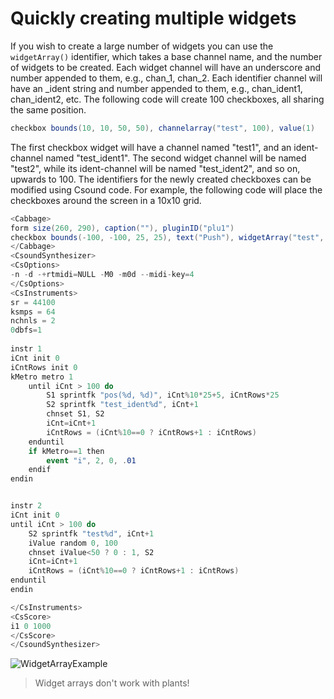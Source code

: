 # Quickly creating multiple widgets
If you wish to create a large number of widgets you can use the `widgetArray()` identifier, which takes a base channel name, and the number of widgets to be created. Each widget channel will have an underscore and number appended to them, e.g., chan_1, chan_2. Each identifier channel will have an _ident string and number appended to them, e.g., chan_ident1, chan_ident2, etc. The following code will create 100 checkboxes, all sharing the same position.

```csharp
checkbox bounds(10, 10, 50, 50), channelarray("test", 100), value(1)
```

The first checkbox widget will have a channel named "test1", and an ident-channel named "test_ident1". The second widget channel will be named "test2", while its ident-channel will be named "test_ident2", and so on, upwards to 100. The identifiers for the newly created checkboxes can be modified using Csound code. For example, the following code will place the checkboxes around the screen in a 10x10 grid.

```csharp
<Cabbage>
form size(260, 290), caption(""), pluginID("plu1")
checkbox bounds(-100, -100, 25, 25), text("Push"), widgetArray("test", 100), value(0)
</Cabbage>
<CsoundSynthesizer>
<CsOptions>
-n -d -+rtmidi=NULL -M0 -m0d --midi-key=4
</CsOptions>
<CsInstruments>
sr = 44100
ksmps = 64
nchnls = 2
0dbfs=1
  
instr 1
iCnt init 0
iCntRows init 0
kMetro metro 1
	until iCnt > 100 do
		S1 sprintfk "pos(%d, %d)", iCnt%10*25+5, iCntRows*25
		S2 sprintfk "test_ident%d", iCnt+1
		chnset S1, S2
		iCnt=iCnt+1
		iCntRows = (iCnt%10==0 ? iCntRows+1 : iCntRows)
	enduntil
	if kMetro==1 then
		event "i", 2, 0, .01
	endif		
endin


instr 2
iCnt init 0
until iCnt > 100 do
	S2 sprintfk "test%d", iCnt+1
	iValue random 0, 100
	chnset iValue<50 ? 0 : 1, S2
	iCnt=iCnt+1
	iCntRows = (iCnt%10==0 ? iCntRows+1 : iCntRows)
enduntil
endin

</CsInstruments>  
<CsScore> 
i1 0 1000
</CsScore>
</CsoundSynthesizer> 
```

![WidgetArrayExample](images/widgetArray.gif)

> Widget arrays don't work with plants!
